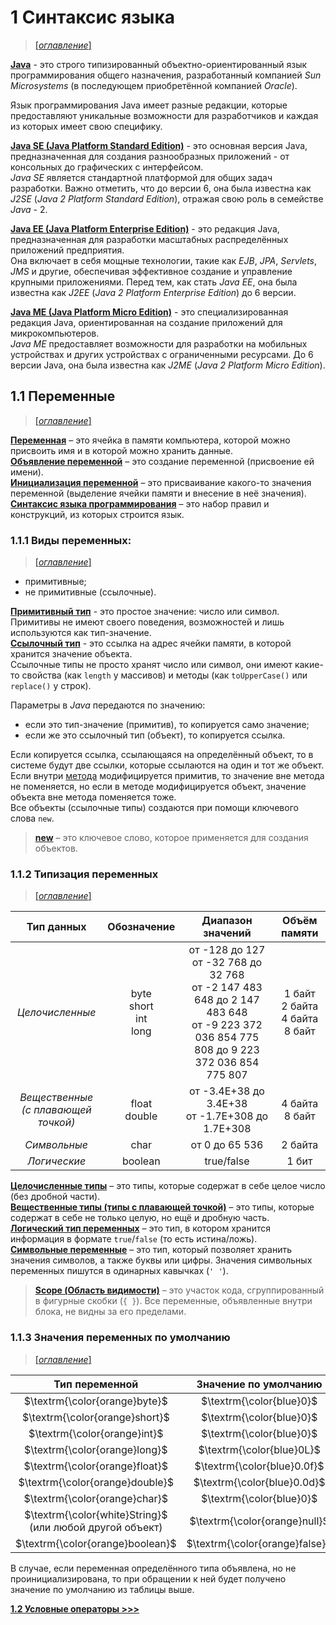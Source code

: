 # 1 Синтаксис языка

> [[_оглавление_]](../README.md/#1-синтаксис-языка)

[**Java**](/conspect/definitions.md/#j) - это строго типизированный объектно-ориентированный язык программирования
общего назначения, разработанный компанией _Sun Microsystems_ (в последующем приобретённой компанией _Oracle_).

Язык программирования Java имеет разные редакции, которые предоставляют уникальные возможности для разработчиков и
каждая из которых имеет свою специфику.

[**Java SE (Java Platform Standard Edition)**](/conspect/definitions.md/#j) - это основная версия Java, предназначенная
для создания разнообразных приложений - от консольных до графических с интерфейсом.  
_Java SE_ является стандартной платформой для общих задач разработки. Важно отметить, что до версии 6, она была известна
как _J2SE_ (_Java 2 Platform Standard Edition_), отражая свою роль в семействе _Java_ - 2.

[**Java EE (Java Platform Enterprise Edition)**](/conspect/definitions.md/#j) - это редакция Java, предназначенная для
разработки масштабных распределённых приложений предприятия.  
Она включает в себя мощные технологии, такие как _EJB_, _JPA_, _Servlets_, _JMS_ и другие, обеспечивая эффективное
создание и управление крупными приложениями. Перед тем, как стать _Java EE_, она была известна как _J2EE_ (_Java 2
Platform Enterprise Edition_) до 6 версии.

[**Java ME (Java Platform Micro Edition)**](/conspect/definitions.md/#j) - это специализированная редакция Java,
ориентированная на создание приложений для микрокомпьютеров.  
_Java ME_ предоставляет возможности для разработки на мобильных устройствах и других устройствах с ограниченными
ресурсами. До 6 версии Java, она была известна как _J2ME_ (_Java 2 Platform Micro Edition_).

## 1.1 Переменные

> [[_оглавление_]](../README.md/#11-переменные)

[**Переменная**](/conspect/definitions.md/#п) – это ячейка в памяти компьютера, которой можно присвоить имя и в которой
можно хранить данные.  
[**Объявление переменной**](/conspect/definitions.md/#о) – это создание переменной (присвоение ей имени).  
[**Инициализация переменной**](/conspect/definitions.md/#и) – это присваивание какого-то значения переменной (выделение
ячейки памяти и внесение в неё значения).  
[**Синтаксис языка программирования**](/conspect/definitions.md/#с) – это набор правил и конструкций, из которых
строится язык.

### 1.1.1 Виды переменных:

> [[_оглавление_]](../README.md/#11-переменные)

* примитивные;
* не примитивные (ссылочные).

[**Примитивный тип**](/conspect/definitions.md/#п) - это простое значение: число или символ.  
Примитивы не имеют своего поведения, возможностей и лишь используются как тип-значение.  
[**Ссылочный тип**](/conspect/definitions.md/#с) - это ссылка на адрес ячейки памяти, в которой хранится значение
объекта.  
Ссылочные типы не просто хранят число или символ, они имеют какие-то свойства (как `length` у массивов) и методы (как
`toUpperCase()` или `replace()` у строк).

Параметры в _Java_ передаются по значению:

- если это тип-значение (примитив), то копируется само значение;
- если же это ссылочный тип (объект), то копируется ссылка.

Если копируется ссылка, ссылающаяся на определённый объект, то в системе будут две ссылки, которые ссылаются на один и
тот же объект.  
Если внутри [метода](/conspect/01_08.md/#18-методы) модифицируется примитив, то значение вне метода не поменяется, но
если в методе модифицируется объект, значение объекта вне метода поменяется тоже.  
Все объекты (ссылочные типы) создаются при помощи ключевого слова `new`.

> [**new**](/conspect/definitions.md/#n) – это ключевое слово, которое применяется для создания объектов.

### 1.1.2 Типизация переменных

> [[_оглавление_]](../README.md/#11-переменные)

|             **Тип данных**              |         **Обозначение**         |                                                             **Диапазон значений**                                                             |             **Объём памяти**              |
|:---------------------------------------:|:-------------------------------:|:---------------------------------------------------------------------------------------------------------------------------------------------:|:-----------------------------------------:|
|             _Целочисленные_             | byte<br/>short<br/>int<br/>long | от -128 до 127<br/>от -32 768 до 32 768<br/>от -2 147 483 648 до 2 147 483 648<br/>от -9 223 372 036 854 775 808 до 9 223 372 036 854 775 807 | 1 байт<br/>2 байта<br/>4 байта<br/>8 байт |
| _Вещественные<br/>(с плавающей точкой)_ |        float<br/>double         |                                              от -3.4E+38 до 3.4E+38<br/>от -1.7E+308 до 1.7E+308                                              |            4 байта<br/>8 байт             |
|              _Символьные_               |              char               |                                                                от 0 до 65 536                                                                 |                  2 байта                  |
|              _Логические_               |             boolean             |                                                                  true/false                                                                   |                   1 бит                   |

[**Целочисленные типы**](/conspect/definitions.md/#ц) – это типы, которые содержат в себе целое число (без дробной
части).  
[**Вещественные типы (типы с плавающей точкой)**](/conspect/definitions.md/#в) – это типы, которые содержат в себе не
только целую, но ещё и дробную часть.  
[**Логический тип переменных**](/conspect/definitions.md/#л) – это тип, в котором хранится информация в формате
`true`/`false` (то есть истина/ложь).  
[**Символьные переменные**](/conspect/definitions.md/#с) – это тип, который позволяет хранить значения символов, а также
буквы или цифры. Значения символьных переменных пишутся в одинарных кавычках (`' '`).

> [**Scope (Область видимости)**](/conspect/definitions.md/#s) – это участок кода, сгруппированный в фигурные
> скобки (`{ }`). Все переменные, объявленные внутри блока, не видны за его пределами.

### 1.1.3 Значения переменных по умолчанию

> [[_оглавление_]](../README.md/#11-переменные)

|                    **Тип переменной**                    |   **Значение по умолчанию**    |
|:--------------------------------------------------------:|:------------------------------:|
|              $\textrm{\color{orange}byte}$               |    $\textrm{\color{blue}0}$    |
|              $\textrm{\color{orange}short}$              |    $\textrm{\color{blue}0}$    |
|               $\textrm{\color{orange}int}$               |    $\textrm{\color{blue}0}$    |
|              $\textrm{\color{orange}long}$               |   $\textrm{\color{blue}0L}$    |
|              $\textrm{\color{orange}float}$              |  $\textrm{\color{blue}0.0f}$   |
|             $\textrm{\color{orange}double}$              |  $\textrm{\color{blue}0.0d}$   |
|              $\textrm{\color{orange}char}$               |    $\textrm{\color{blue}0}$    |
| $\textrm{\color{white}String}$ (или любой другой объект) | $\textrm{\color{orange}null}$  |
|             $\textrm{\color{orange}boolean}$             | $\textrm{\color{orange}false}$ |

В случае, если переменная определённого типа объявлена, но не проинициализирована, то при обращении к ней будет получено
значение по умолчанию из таблицы выше.

[**1.2 Условные операторы >>>**](/conspect/01_02.md/#12-условные-операторы)